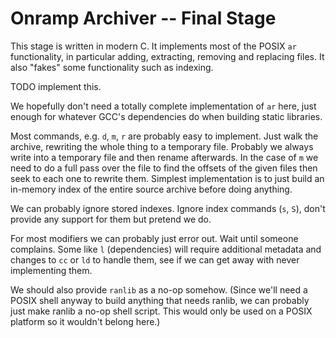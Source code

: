 # Onramp Archiver -- Final Stage

This stage is written in modern C. It implements most of the POSIX `ar` functionality, in particular adding, extracting, removing and replacing files. It also "fakes" some functionality such as indexing.

TODO implement this.

We hopefully don't need a totally complete implementation of `ar` here, just enough for whatever GCC's dependencies do when building static libraries.

Most commands, e.g. `d`, `m`, `r` are probably easy to implement. Just walk the archive, rewriting the whole thing to a temporary file. Probably we always write into a temporary file and then rename afterwards. In the case of `m` we need to do a full pass over the file to find the offsets of the given files then seek to each one to rewrite them. Simplest implementation is to just build an in-memory index of the entire source archive before doing anything.

We can probably ignore stored indexes. Ignore index commands (`s`, `S`), don't provide any support for them but pretend we do.

For most modifiers we can probably just error out. Wait until someone complains. Some like `l` (dependencies) will require additional metadata and changes to `cc` or `ld` to handle them, see if we can get away with never implementing them.

We should also provide `ranlib` as a no-op somehow. (Since we'll need a POSIX shell anyway to build anything that needs ranlib, we can probably just make ranlib a no-op shell script. This would only be used on a POSIX platform so it wouldn't belong here.)

